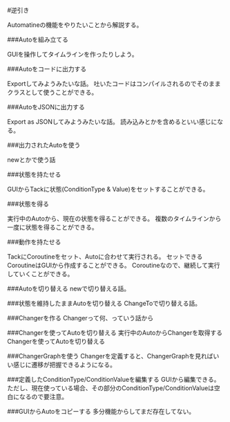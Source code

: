 #逆引き


Automatineの機能をやりたいことから解説する。


###Autoを組み立てる
	
GUIを操作してタイムラインを作ったりしよう。


###Autoをコードに出力する

Exportしてみようみたいな話。
吐いたコードはコンパイルされるのでそのままクラスとして使うことができる。


###AutoをJSONに出力する

Export as JSONしてみようみたいな話。
読み込みとかを含めるといい感じになる。


###出力されたAutoを使う
	
newとかで使う話
		

###状態を持たせる
	
GUIからTackに状態(ConditionType & Value)をセットすることができる。
	

###状態を得る

実行中のAutoから、現在の状態を得ることができる。
複数のタイムラインから一度に状態を得ることができる。


###動作を持たせる

TackにCoroutineをセット、Autoに合わせて実行される。
セットできるCoroutineはGUIから作成することができる。
Coroutineなので、継続して実行していくことができる。


###Autoを切り替える
newで切り替える話。


###状態を維持したままAutoを切り替える
ChangeToで切り替える話。


###Changerを作る
Changerって何、っていう話から


###Changerを使ってAutoを切り替える
実行中のAutoからChangerを取得する
Changerを使ってAutoを切り替える


###ChangerGraphを使う
Changerを定義すると、ChangerGraphを見ればいい感じに遷移が把握できるようになる。


###定義したConditionType/ConditionValueを編集する
GUIから編集できる。
ただし、現在使っている場合、その部分のConditionType/ConditionValueは空白になるので要注意。

	
###GUIからAutoをコピーする
多分機能からしてまだ存在してない。



 